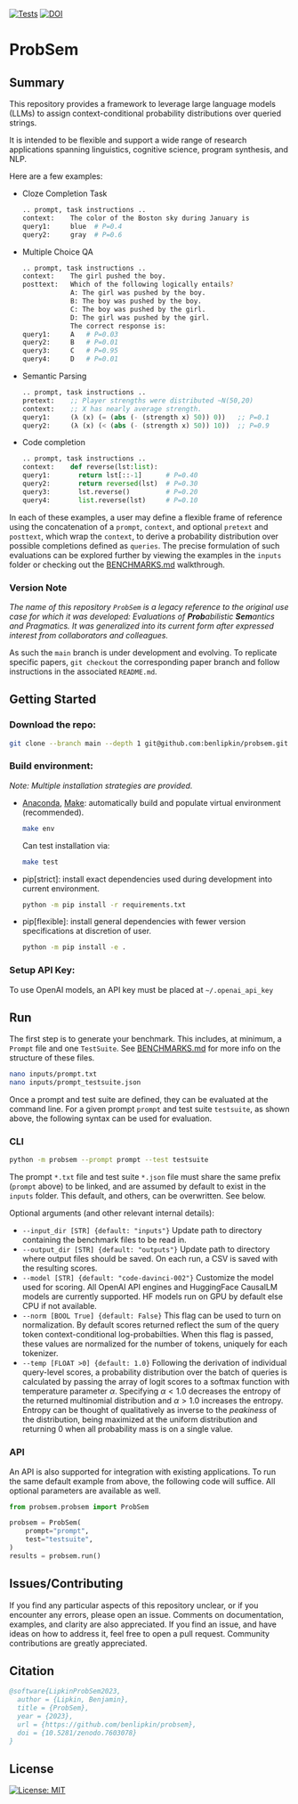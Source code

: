 [![Tests](https://github.com/benlipkin/probsem/actions/workflows/testing.yml/badge.svg)](https://github.com/benlipkin/probsem/actions/workflows/testing.yml) [![DOI](https://zenodo.org/badge/558137294.svg)](https://zenodo.org/badge/latestdoi/558137294)

# ProbSem

## Summary

This repository provides a framework to leverage large language models (LLMs) to assign context-conditional probability distributions over queried strings.

It is intended to be flexible and support a wide range of research applications spanning linguistics, cognitive science, program synthesis, and NLP.

Here are a few examples:

- Cloze Completion Task
    ```bash
    .. prompt, task instructions ..
    context:    The color of the Boston sky during January is
    query1:     blue  # P=0.4
    query2:     gray  # P=0.6
    ```

- Multiple Choice QA
    ```bash
    .. prompt, task instructions ..
    context:    The girl pushed the boy.
    posttext:   Which of the following logically entails?
                A: The girl was pushed by the boy.
                B: The boy was pushed by the boy.
                C: The boy was pushed by the girl.
                D: The girl was pushed by the girl.
                The correct response is:
    query1:     A   # P=0.03
    query2:     B   # P=0.01
    query3:     C   # P=0.95
    query4:     D   # P=0.01
    ```

- Semantic Parsing
    ```scheme
    .. prompt, task instructions ..
    pretext:    ;; Player strengths were distributed ~N(50,20)
    context:    ;; X has nearly average strength.
    query1:     (λ (x) (= (abs (- (strength x) 50)) 0))   ;; P=0.1
    query2:     (λ (x) (< (abs (- (strength x) 50)) 10))  ;; P=0.9
    ```

- Code completion
    ```python
    .. prompt, task instructions ..
    context:    def reverse(lst:list):
    query1:       return lst[::-1]      # P=0.40
    query2:       return reversed(lst)  # P=0.30
    query3:       lst.reverse()         # P=0.20
    query4:       list.reverse(lst)     # P=0.10
    ```

In each of these examples, a user may define a flexible frame of reference using the concatenation of a `prompt`, `context`, and optional `pretext` and `posttext`, which wrap the `context`, to derive a probability distribution over possible completions defined as `queries`. The precise formulation of such evaluations can be explored further by viewing the examples in the `inputs` folder or checking out the [BENCHMARKS.md](https://github.com/benlipkin/probsem/blob/main/BENCHMARKS.md) walkthrough.

### Version Note

_The name of this repository `ProbSem` is a legacy reference to the original use case for which it was developed: Evaluations of **Prob**abilistic **Sem**antics and Pragmatics. It was generalized into its current form after expressed interest from collaborators and colleagues._

As such the `main` branch is under development and evolving. To replicate specific papers, `git checkout` the corresponding paper branch and follow instructions in the associated `README.md`.

## Getting Started

### Download the repo:
```bash
git clone --branch main --depth 1 git@github.com:benlipkin/probsem.git
```
### Build environment:

_Note: Multiple installation strategies are provided._

- [Anaconda](https://conda.io/projects/conda/en/latest/user-guide/install/index.html), [Make](https://www.gnu.org/software/make/manual/make.html): automatically build and populate virtual environment (recommended).
    ```bash
    make env
    ```
    Can test installation via:
    ```bash
    make test
    ```


- pip[strict]: install exact dependencies used during development into current environment.
    ```bash
    python -m pip install -r requirements.txt
    ```

- pip[flexible]: install general dependencies with fewer version specifications at discretion of user.
    ```bash
    python -m pip install -e .
    ```

### Setup API Key:
To use OpenAI models, an API key must be placed at `~/.openai_api_key`

## Run

The first step is to generate your benchmark. This includes, at minimum, a `Prompt` file and one `TestSuite`. See [BENCHMARKS.md](https://github.com/benlipkin/probsem/blob/main/BENCHMARKS.md) for more info on the structure of these files.

```bash
nano inputs/prompt.txt
nano inputs/prompt_testsuite.json
```

Once a prompt and test suite are defined, they can be evaluated at the command line. For a given prompt `prompt` and test suite `testsuite`, as shown above, the following syntax can be used for evaluation.

### CLI

```bash
python -m probsem --prompt prompt --test testsuite
```

The prompt `*.txt` file and test suite `*.json` file must share the same prefix (`prompt` above) to be linked, and are assumed by default to exist in the `inputs` folder. This default, and others, can be overwritten. See below.

Optional arguments (and other relevant internal details):

- `--input_dir [STR] {default: "inputs"}` Update path to directory containing the benchmark files to be read in.
- `--output_dir [STR] {default: "outputs"}` Update path to directory where output files should be saved. On each run, a CSV is saved with the resulting scores.
- `--model [STR] {default: "code-davinci-002"}` Customize the model used for scoring. All OpenAI API engines and HuggingFace CausalLM models are currently supported. HF models run on GPU by default else CPU if not available.
- `--norm [BOOL True] {default: False}` This flag can be used to turn on normalization. By default scores returned reflect the sum of the query token context-conditional log-probabilties. When this flag is passed, these values are normalized for the number of tokens, uniquely for each tokenizer.
- `--temp [FLOAT >0] {default: 1.0}` Following the derivation of individual query-level scores, a probability distribution over the batch of queries is calculated by passing the array of logit scores to a softmax function with temperature parameter $\alpha$. Specifying $\alpha<1.0$ decreases the entropy of the returned multinomial distribution and $\alpha>1.0$ increases the entropy. Entropy can be thought of qualitatively as inverse to the _peakiness_ of the distribution, being maximized at the uniform distribution and returning $0$ when all probability mass is on a single value.

### API

An API is also supported for integration with existing applications. To run the same default example from above, the following code will suffice. All optional parameters are available as well.

```python
from probsem.probsem import ProbSem

probsem = ProbSem(
    prompt="prompt",
    test="testsuite",
)
results = probsem.run()
```

## Issues/Contributing

If you find any particular aspects of this repository unclear, or if you encounter any errors, please open an issue. Comments on documentation, examples, and clarity are also appreciated. If you find an issue, and have ideas on how to address it, feel free to open a pull request. Community contributions are greatly appreciated.

## Citation

```bibtex
@software{LipkinProbSem2023,
  author = {Lipkin, Benjamin},
  title = {ProbSem},
  year = {2023},
  url = {https://github.com/benlipkin/probsem},
  doi = {10.5281/zenodo.7603078}
}
```

## License

[![License: MIT](https://img.shields.io/badge/License-MIT-brightgreen.svg)](https://opensource.org/licenses/MIT)
